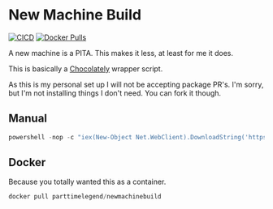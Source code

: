 # New Machine Build

[![CICD](https://github.com/PartTimeLegend/newmachinebuild/actions/workflows/cicd.yml/badge.svg)](https://github.com/PartTimeLegend/newmachinebuild/actions/workflows/cicd.yml) [![Docker Pulls](https://img.shields.io/docker/pulls/parttimelegend/newmachinebuild)](https://hub.docker.com/r/parttimelegend/newmachinebuild)

A new machine is a PITA. This makes it less, at least for me it does.

This is basically a [Chocolately](https://chocolatey.org) wrapper script.

As this is my personal set up I will not be accepting package PR's. I'm sorry, but I'm not installing things I don't need. You can fork it though.

## Manual
```powershell
powershell -nop -c "iex(New-Object Net.WebClient).DownloadString('https://raw.githubusercontent.com/PartTimeLegend/newmachinebuild/master/NewMachineSetup.ps1')"
```

## Docker
Because you totally wanted this as a container.
```powershell
docker pull parttimelegend/newmachinebuild
```
